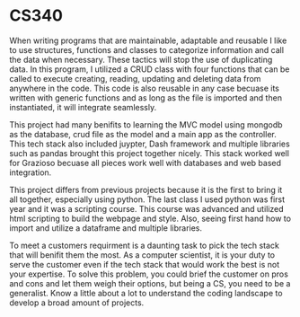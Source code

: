# CS340

When writing programs that are maintainable, adaptable and reusable I like to use structures, functions and classes to categorize information and call the data when necessary. These tactics will stop the use of duplicating data. In this program, I utilized a CRUD class with four functions that can be called to execute creating, reading, updating and deleting data from anywhere in the code. This code is also reusable in any case becuase its written with generic functions and as long as the file is imported and then instantiated, it will integrate seamlessly. 

This project had many benifits to learning the MVC model using mongodb as the database, crud file as the model and a main app as the controller. This tech stack also included juypter, Dash framework and multiple libraries such as pandas brought this project together nicely. This stack worked well for Grazioso becuase all pieces work well with databases and web based integration. 

This project differs from previous projects because it is the first to bring it all together, especially using python. The last class I used python was first year and it was a scripting course. This course was advanced and utilized html scripting to build the webpage and style. Also, seeing first hand how to import and utilize a dataframe and multiple libraries. 

To meet a customers requirment is a daunting task to pick the tech stack that will benifit them the most. As a computer scientist, it is your duty to serve the customer even if the tech stack that would work the best is not your expertise. To solve this problem, you could brief the customer on pros and cons and let them weigh their options, but being a CS, you need to be a generalist. Know a little about a lot to understand the coding landscape to develop a broad amount of projects. 
